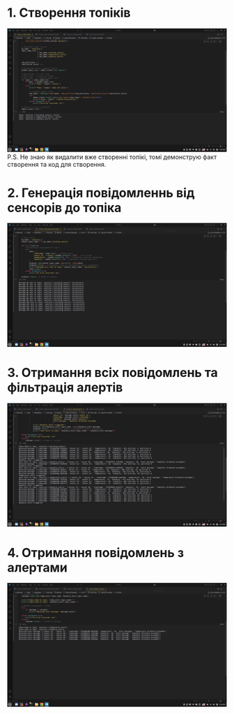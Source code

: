 # 1. Створення топіків
![alt](1_topics_is_created.png "скріншот підтвердженн створення топіків")
P.S. Не знаю як видалити вже створенні топікі, томі демонструю факт створення та код для створення.

# 2. Генерація повідомленнь від сенсорів до топіка
![alt](2_sensor_data_generating.png "скріншот з генерацєю товідомлень від сенсорів")

# 3. Отримання всіх повідомлень та фільтрація алертів
![alt](3_sensor_data_recieving_and_filtering.png "скріншот з фільтрацією алертів")

# 4. Отримання повідомлень з алертами
![alt](4_alerts_recieving_and_printing.png "скріншот з отриманням повідомлень про алерти")
